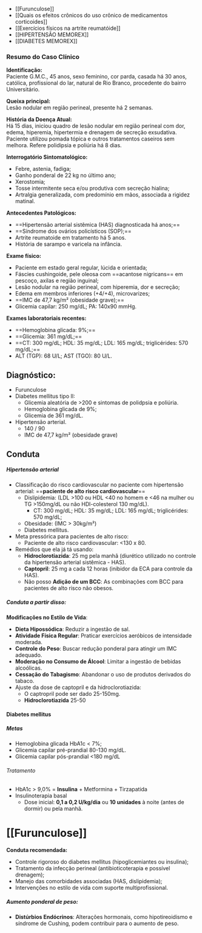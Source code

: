 - [[Furunculose]]
- [[Quais os efeitos crônicos do uso crônico de medicamentos corticoides]]
- [[Exercícios físicos na artrite reumatóide]]
- [[HIPERTENSÃO MEMOREX]]
- [[DIABETES MEMOREX]]

### **Resumo do Caso Clínico**

**Identificação:**  
Paciente G.M.C., 45 anos, sexo feminino, cor parda, casada há 30 anos, católica, profissional do lar, natural de Rio Branco, procedente do bairro Universitário.

**Queixa principal:**  
Lesão nodular em região perineal, presente há 2 semanas.

**História da Doença Atual:**  
Há 15 dias, iniciou quadro de lesão nodular em região perineal com dor, edema, hiperemia, hipertermia e drenagem de secreção exsudativa. Paciente utilizou pomada tópica e outros tratamentos caseiros sem melhora. Refere polidipsia e poliúria há 8 dias.

**Interrogatório Sintomatológico:**
- Febre, astenia, fadiga;
- Ganho ponderal de 22 kg no último ano;
- Xerostomia;
- Tosse intermitente seca e/ou produtiva com secreção hialina;
- Artralgia generalizada, com predomínio em mãos, associada a rigidez matinal.

**Antecedentes Patológicos:**
- ==Hipertensão arterial sistêmica (HAS) diagnosticada há anos;==
- ==Síndrome dos ovários policísticos (SOP);==
- Artrite reumatoide em tratamento há 5 anos.
- História de sarampo e varicela na infância.

**Exame físico:**
- Paciente em estado geral regular, lúcida e orientada;
- Fáscies cushingoide, pele oleosa com ==acantose nigricans== em pescoço, axilas e região inguinal;
- Lesão nodular na região perineal, com hiperemia, dor e secreção;
- Edema em membros inferiores (+4/+4), microvarizes;
- ==IMC de 47,7 kg/m² (obesidade grave);==
- Glicemia capilar: 250 mg/dL; PA: 140x90 mmHg.

**Exames laboratoriais recentes:**

- ==Hemoglobina glicada: 9%;==
- ==Glicemia: 361 mg/dL;==
- ==CT: 300 mg/dL; HDL: 35 mg/dL; LDL: 165 mg/dL; triglicérides: 570 mg/dL;==
- ALT (TGP): 68 U/L; AST (TGO): 80 U/L.

## **Diagnóstico:**
- Furunculose
- Diabetes mellitus tipo II: 
	- Glicemia aleatória de >200 e sintomas de polidpsia e poliúria. 
	- Hemoglobina glicada de 9%; 
	- Glicemia de 361 mg/dL. 
- Hipertensão arterial. 
	- 140 / 90 
	- IMC de 47,7 kg/m² (obesidade grave)
## Conduta

##### Hipertensão arterial
- Classificação do risco cardiovascular no paciente com hipertensão arterial: ==**paciente de alto risco cardiovascular**==
	- Dislipidemia: (LDL >100 ou HDL <40 no homem e <46 na mulher ou TG >150mg/dL ou não HDl-colesterol 130 mg/dL). 
		- CT: 300 mg/dL; HDL: 35 mg/dL; LDL: 165 mg/dL; triglicérides: 570 mg/dL;
	- Obesidade: (IMC > 30kg/m²)
	- Diabetes mellitus. 
- Meta pressórica para pacientes de alto risco: 
	- Paciente de alto risco cardiovascular: <130 x 80.
- Remédios que ela já tá usando: 
	- **Hidroclorotiazida**: 25 mg pela manhã (diurético utilizado no controle da hipertensão arterial sistêmica - HAS).
	- **Captopril**: 25 mg a cada 12 horas (inibidor da ECA para controle da HAS).
	- Não posso **Adição de um BCC**: As combinações com BCC para pacientes de alto risco não obesos.
##### Conduta a partir disso: 
**Modificações no Estilo de Vida**:
- **Dieta Hipossódica**: Reduzir a ingestão de sal.
- **Atividade Física Regular**: Praticar exercícios aeróbicos de intensidade moderada.
- **Controle do Peso**: Buscar redução ponderal para atingir um IMC adequado.
- **Moderação no Consumo de Álcool**: Limitar a ingestão de bebidas alcoólicas.
- **Cessação do Tabagismo**: Abandonar o uso de produtos derivados do tabaco.
- Ajuste da dose de captopril e da hidroclorotiazida: 
	- O captropril pode ser dado 25-150mg. 
	- **Hidroclorotiazida** 25-50
#### Diabetes mellitus 
##### Metas 
- Hemoglobina glicada HbA1c < 7%;
- Glicemia capilar pré-prandial 80-130 mg/dL. 
- Glicemia capilar pós-prandial <180 mg/dL
###### Tratamento
- HbA1c > 9,0% = **Insulina** + Metformina + Tirzapatida
- Insulinoterapia basal
	- Dose inicial: **0,1 a 0,2 U/kg/dia** ou **10 unidades** à noite (antes de dormir) ou pela manhã.
# [[Furunculose]]

**Conduta recomendada:**
- Controle rigoroso do diabetes mellitus (hipoglicemiantes ou insulina);
- Tratamento da infecção perineal (antibioticoterapia e possível drenagem);
- Manejo das comorbidades associadas (HAS, dislipidemia);
- Intervenções no estilo de vida com suporte multiprofissional.
##### Aumento ponderal de peso: 
- **Distúrbios Endócrinos**: Alterações hormonais, como hipotireoidismo e síndrome de Cushing, podem contribuir para o aumento de peso.
